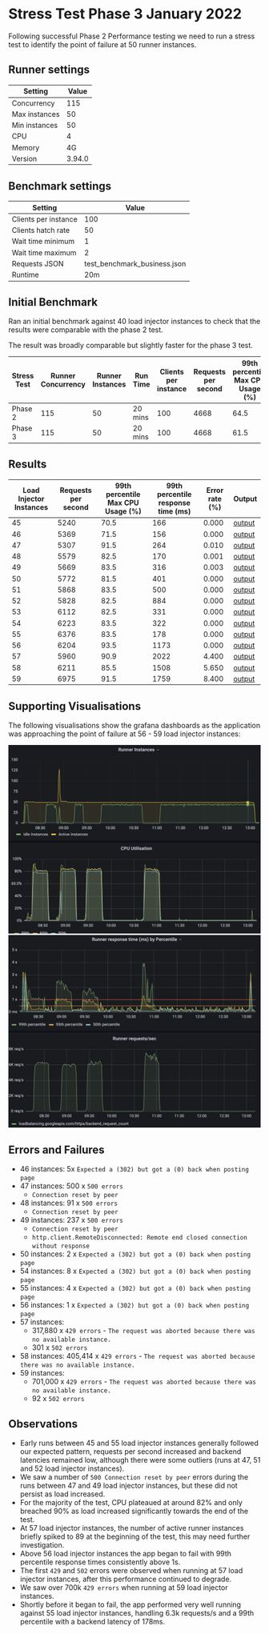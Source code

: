 # Stress Test Phase 3 January 2022

Following successful Phase 2 Performance testing we need to run a stress test to identify the point of failure at 50 runner instances.

## Runner settings

| Setting | Value |
| --- | ---| 
| Concurrency | 115 |
| Max instances   | 50 |
| Min instances | 50 |
| CPU | 4 |
| Memory | 4G |
| Version | 3.94.0 |


## Benchmark settings

| Setting | Value |
| --- | ---| 
| Clients per instance | 100 |
| Clients hatch rate   | 50 |
| Wait time minimum | 1 |
| Wait time maximum | 2 |
| Requests JSON | test_benchmark_business.json |
| Runtime | 20m |

## Initial Benchmark

Ran an initial benchmark against 40 load injector instances to check that the results were comparable with the phase 2 test.

The result was broadly comparable but slightly faster for the phase 3 test. 

| Stress Test | Runner Concurrency |Runner Instances | Run Time| Clients per instance | Requests per second | 99th percentile Max CPU Usage (%) | 99th percentile response time (ms) | Error rate (%) | Output |
| --- | --- | --- | --- |--- | --- | --- | --- | --- | --- |
| Phase 2 | 115 | 50 | 20 mins | 100  | 4668 | 64.5 | 229 | 0.000 | [output](https://console.cloud.google.com/storage/browser/eq-stress-injector-07122021-outputs/stress-test/2021-12-29T14:42:36) |
| Phase 3 | 115 | 50 | 20 mins | 100  | 4668 |  61.5 | 167 | 0.000 | [output](https://console.cloud.google.com/storage/browser/eq-stress-injector-07122021-outputs/stress-test/2022-01-28T10:26:34)|

## Results

| Load Injector Instances | Requests per second | 99th percentile Max CPU Usage (%) | 99th percentile response time (ms) | Error rate (%) | Output |
| --- | --- | --- | --- | --- | --- |
| 45  | 5240 | 70.5 | 166 | 0.000 | [output](https://console.cloud.google.com/storage/browser/eq-stress-injector-07122021-outputs/stress-test/2022-01-28T11:12:11) |
| 46  | 5369 | 71.5 | 156 | 0.000 | [output](https://console.cloud.google.com/storage/browser/eq-stress-injector-07122021-outputs/stress-test/2022-01-28T11:53:32) |
| 47  | 5307 | 91.5 | 264 | 0.010 | [output](https://console.cloud.google.com/storage/browser/eq-stress-injector-07122021-outputs/stress-test/2022-01-28T12:53:29) |
| 48  | 5579 | 82.5 | 170 | 0.001 | [output](https://console.cloud.google.com/storage/browser/eq-stress-injector-07122021-outputs/stress-test/2022-01-28T13:39:34) |
| 49  | 5669 | 83.5 | 316 | 0.003 | [output](https://console.cloud.google.com/storage/browser/eq-stress-injector-07122021-outputs/stress-test/2022-01-28T14:24:01) |
| 50  | 5772 | 81.5 | 401 | 0.000 | [output](https://console.cloud.google.com/storage/browser/eq-stress-injector-07122021-outputs/stress-test/2022-01-31T11:34:33) |
| 51  | 5868 | 83.5 | 500 | 0.000 | [output](https://console.cloud.google.com/storage/browser/eq-stress-injector-07122021-outputs/stress-test/2022-01-31T12:14:21) |
| 52  | 5828 | 82.5 | 884 | 0.000 | [output](https://console.cloud.google.com/storage/browser/eq-stress-injector-07122021-outputs/stress-test/2022-01-31T12:54:39) |
| 53  | 6112 | 82.5 | 331 | 0.000 | [output](https://console.cloud.google.com/storage/browser/eq-stress-injector-07122021-outputs/stress-test/2022-01-31T13:25:53) |
| 54  | 6223 | 83.5 | 322 | 0.000 | [output](https://console.cloud.google.com/storage/browser/eq-stress-injector-07122021-outputs/stress-test/2022-01-31T14:05:54) |
| 55  | 6376 | 83.5 | 178 | 0.000 | [output](https://console.cloud.google.com/storage/browser/eq-stress-injector-07122021-outputs/stress-test/2022-01-31T14:49:48) |
| 56  | 6204 | 93.5 | 1173 | 0.000 | [output](https://console.cloud.google.com/storage/browser/eq-stress-injector-07122021-outputs/stress-test/2022-02-01T08:13:20)|
| 57  | 5960 | 90.9 | 2022 | 4.400 | [output](https://console.cloud.google.com/storage/browser/eq-stress-injector-07122021-outputs/stress-test/2022-02-01T08:49:47)|
| 58  | 6211 | 85.5 | 1508 | 5.650 | [output](https://console.cloud.google.com/storage/browser/eq-stress-injector-07122021-outputs/stress-test/2022-02-01T09:24:10)|
| 59  | 6975 | 91.5 | 1759 | 8.400 | [output](https://console.cloud.google.com/storage/browser/eq-stress-injector-07122021-outputs/stress-test/2022-02-01T10:40:03)|

## Supporting Visualisations

The following visualisations show the grafana dashboards as the application was approaching the point of failure at 56 - 59 load injector instances:

![](0003_stress-test-runner-instances-and-cpu-56-59.png)
![](0003_stress-test-response-time-and-requests-56-59.png)

## Errors and Failures
- 46 instances: 5x  `Expected a (302) but got a (0) back when posting page`
- 47 instances: 500 x `500 errors`
    - `Connection reset by peer`
- 48 instances: 91 x `500 errors`  
    - `Connection reset by peer`
- 49 instances: 237 x `500 errors`
    - `Connection reset by peer`
    - `http.client.RemoteDisconnected: Remote end closed connection without response`
- 50 instances: 2 x `Expected a (302) but got a (0) back when posting page`
- 54 instances: 8 x `Expected a (302) but got a (0) back when posting page`
- 55 instances: 4 x `Expected a (302) but got a (0) back when posting page`
- 56 instances: 1 x `Expected a (302) but got a (0) back when posting page`
- 57 instances:
    - 317,880 x `429 errors` - `The request was aborted because there was no available instance.`
    - 301 x `502 errors`
- 58 instances: 405,414 x `429 errors` - `The request was aborted because there was no available instance.`
- 59 instances: 
    - 701,000 x `429 errors` - `The request was aborted because there was no available instance.`
    - 92 x `502 errors`


## Observations

- Early runs between 45 and 55 load injector instances generally followed our expected pattern, requests per second increased and backend latencies remained low, although there were some outliers (runs at 47, 51 and 52 load injector instances).
- We saw a number of `500 Connection reset by peer` errors during the runs between 47 and 49 load injector instances, but these did not persist as load increased.  
- For the majority of the test, CPU plateaued at around 82% and only breached 90% as load increased significantly towards the end of the test.
- At 57 load injector instances, the number of active runner instances briefly spiked to 89 at the beginning of the test, this may need further investigation.
- Above 56 load injector instances the app began to fail with 99th percentile response times consistently above 1s.
- The first `429` and `502` errors were observed when running at 57 load injector instances, after this performance continued to degrade. 
- We saw over 700k `429 errors` when running at 59 load injector instances.
- Shortly before it began to fail, the app performed very well running against 55 load injector instances, handling 6.3k requests/s and a 99th percentile with a backend latency of 178ms.
